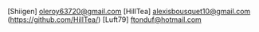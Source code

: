 [Shiigen] oleroy63720@gmail.com
[HillTea] alexisbousquet10@gmail.com (https://github.com/HillTea/)
[Luft79] ftonduf@hotmail.com
